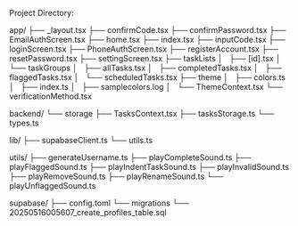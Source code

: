 Project Directory:

app/
├── _layout.tsx
├── confirmCode.tsx
├── confirmPassword.tsx
├── EmailAuthScreen.tsx
├── home.tsx
├── index.tsx
├── inputCode.tsx
├── loginScreen.tsx
├── PhoneAuthScreen.tsx
├── registerAccount.tsx
├── resetPassword.tsx
├── settingScreen.tsx
├── taskLists
│   ├── [id].tsx
│   └── taskGroups
│       ├── allTasks.tsx
│       ├── completedTasks.tsx
│       ├── flaggedTasks.tsx
│       └── scheduledTasks.tsx
├── theme
│   ├── colors.ts
│   ├── index.ts
│   ├── samplecolors.log
│   └── ThemeContext.tsx
└── verificationMethod.tsx

backend/
└── storage
    ├── TasksContext.tsx
    ├── tasksStorage.ts
    └── types.ts

lib/
├── supabaseClient.ts
└── utils.ts

utils/
├── generateUsername.ts
├── playCompleteSound.ts
├── playFlaggedSound.ts
├── playIndentTaskSound.ts
├── playInvalidSound.ts
├── playRemoveSound.ts
├── playRenameSound.ts
└── playUnflaggedSound.ts

supabase/
├── config.toml
└── migrations
    └── 20250516005607_create_profiles_table.sql
